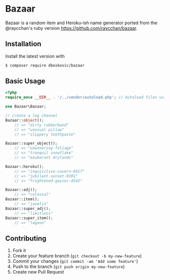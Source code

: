 # Bazaar

Bazaar is a random item and Heroku-ish name generator ported from the @raycchan's ruby version https://github.com/raycchan/bazaar.

## Installation

Install the latest version with

```bash
$ composer require dboskovic/bazaar
```

## Basic Usage

```php
<?php
require_once __DIR__ . '/../vendor/autoload.php'; // Autoload files using Composer autoload

use Bazaar\Bazaar;

// create a log channel
Bazaar::object();
    // => "dirty rubberband"
    // => "unusual pillow"
    // => "slippery toothpaste"

Bazaar::super_object();
    // => "unwavering foliage"
    // => "tranquil snowflake"
    // => "exuberant drylands"

Bazaar::heroku();
    // => "inquisitive-cavern-6617"
    // => "jubilant-sunset-9301"
    // => "frightened-geyser-4542"

Bazaar::adj();
    // => "colossal"
Bazaar::item();
    // => "javelin"
Bazaar::super_adj();
    // => "limitless"
Bazaar::super_item();
    // => "lagoon"
```


## Contributing

1. Fork it
2. Create your feature branch (`git checkout -b my-new-feature`)
3. Commit your changes (`git commit -am 'Add some feature'`)
4. Push to the branch (`git push origin my-new-feature`)
5. Create new Pull Request
